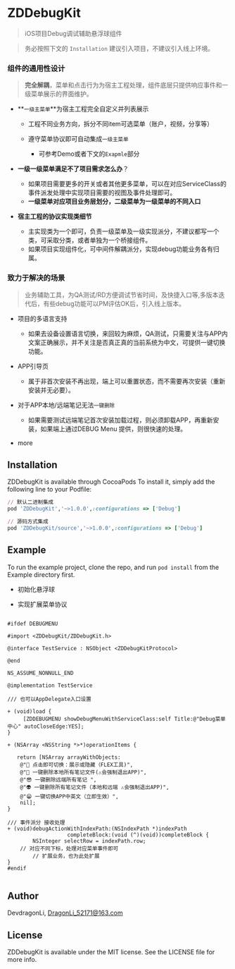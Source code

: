 # ZDDebugKit

> iOS项目Debug调试辅助悬浮球组件

> 务必按照下文的 `Installation` 建议引入项目，不建议引入线上环境。
 
### 组件的通用性设计

> **完全解耦**，菜单和点击行为为宿主工程处理，组件底层只提供响应事件和一级菜单展示的界面维护。

- **`一级主菜单`**为宿主工程完全自定义并列表展示

	- 工程不同业务方向，拆分不同item可选菜单（账户，视频，分享等）

	- 遵守菜单协议即可自动集成`一级主菜单`
		- 可参考Demo或者下文的`Exapmle`部分

- **一级一级菜单满足不了项目需求怎么办**？
	- 如果项目需要更多的开关或者其他更多菜单，可以在对应ServiceClass的事件派发处理中实现项目需要的视图及事件处理即可。
	- **一级菜单对应项目业务层划分，二级菜单为一级菜单的不同入口**

- **宿主工程的协议实现类细节**
	- 主实现类为一个即可，负责一级菜单及一级实现派分，不建议都写一个类，可采取分类，或者单独为一个桥接组件。
	- 如果项目实现组件化，可中间件解耦派分，实现debug功能业务各有归属。

### 致力于解决的场景

> 业务辅助工具，为QA测试/RD方便调试节省时间，及快捷入口等,多版本迭代后，有些debug功能可以PM评估OK后，引入线上版本。

- 项目的多语言支持
	- 如果去设备设置语言切换，来回较为麻烦，QA测试，只需要关注与APP内文案正确展示，并不关注是否真正真的当前系统为中文，可提供一键切换功能。

- APP引导页
	- 属于非首次安装不再出现，端上可以重置状态，而不需要再次安装（重新安装并无必要）。

- 对于APP本地/远端笔记无法`一键删除`
	- 如果需要测试远端笔记首次安装加载过程，则必须卸载APP，再重新安装，如果端上通过DEBUG Menu 提供，则很快速的处理。

- more 

## Installation

ZDDebugKit is available through CocoaPods To install
it, simply add the following line to your Podfile:

```ruby
// 默认二进制集成
pod 'ZDDebugKit','~>1.0.0',:configurations => ['Debug']

// 源码方式集成 
pod 'ZDDebugKit/source','~>1.0.0',:configurations => ['Debug']

```

## Example 

To run the example project, clone the repo, and run `pod install` from the Example directory first.

- 初始化悬浮球

- 实现扩展菜单协议

```

#ifdef DEBUGMENU

#import <ZDDebugKit/ZDDebugKit.h>

@interface TestService : NSObject <ZDDebugKitProtocol>

@end

NS_ASSUME_NONNULL_END

@implementation TestService

/// 也可以AppDelegate入口设置

+ (void)load {
     [ZDDEBUGMENU showDebugMenuWithServiceClass:self Title:@"Debug菜单中心" autoCloseEdge:YES];   
}

+ (NSArray <NSString *>*)operationItems {
    
   return [NSArray arrayWithObjects:
    @"🤡 点击即可切换：展示或隐藏（FLEX工具)",
    @"🤠 一键删除本地所有笔记文件(⚠️会强制退出APP)",
    @"😎 一键删除远端所有笔记 ",
    @"👽 一键删除所有笔记文件（本地和远端 ⚠️会强制退出APP)",
    @"😁 一键切换APP中英文（立即生效）",
    nil];
}

/// 事件派分 接收处理
+ (void)debugActionWithIndexPath:(NSIndexPath *)indexPath
                   completeBlock:(void (^)(void))completeBlock {
        NSInteger selectRow = indexPath.row;
    // 对应不同下标，处理对应菜单事件即可
    	// 扩展业务，也为此处扩展
}
#endif


```

## Author

DevdragonLi, DragonLi_52171@163.com

## License

ZDDebugKit is available under the MIT license. See the LICENSE file for more info.
